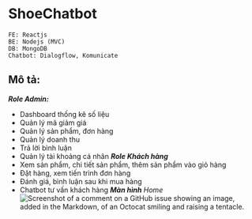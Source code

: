 # ShoeChatbot
```
FE: Reactjs
BE: Nodejs (MVC)
DB: MongoDB
Chatbot: Dialogflow, Komunicate
```
## Mô tả:
***Role Admin:***  <br>
- Dashboard thống kê số liệu
- Quản lý mã giảm giá
- Quản lý sản phẩm, đơn hàng
- Quản lý doanh thu
- Trả lời bình luận
- Quản lý tài khoảng cá nhân
***Role Khách hàng***
- Xem sản phẩm, chi tiết sản phẩm, thêm sản phẩm vào giỏ hàng
- Đặt hàng, xem tiến trình đơn hàng
- Đánh giá, bình luận sau khi mua hàng
- Chatbot tư vấn khách hàng
  ***Màn hình***
  _Home_
  ![Screenshot of a comment on a GitHub issue showing an image, added in the Markdown, of an Octocat smiling and raising a tentacle.](https://i.imgur.com/NW8BQs6.jpg)
